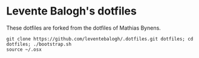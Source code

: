 # Levente Balogh's dotfiles

These dotfiles are forked from the dotfiles of Mathias Bynens.

```
git clone https://github.com/leventebalogh/.dotfiles.git dotfiles; cd dotfiles; ./bootstrap.sh
source ~/.osx
```

